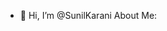 - 👋 Hi, I’m @SunilKarani
About Me:

<!---
SunilKarani/SunilKarani is a ✨ special ✨ repository because its `README.md` (this file) appears on your GitHub profile.
You can click the Preview link to take a look at your changes.
--->
